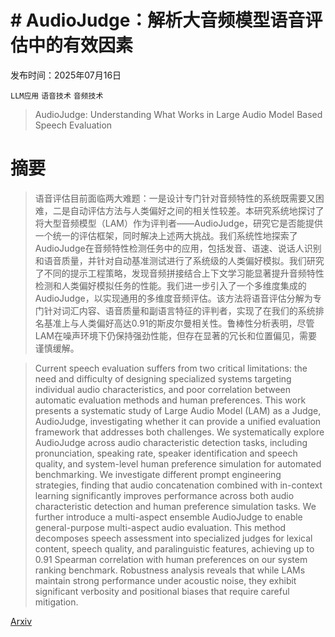 # # AudioJudge：解析大音频模型语音评估中的有效因素

发布时间：2025年07月16日

`LLM应用` `语音技术` `音频技术`

> AudioJudge: Understanding What Works in Large Audio Model Based Speech Evaluation

# 摘要

> 语音评估目前面临两大难题：一是设计专门针对音频特性的系统既需要又困难，二是自动评估方法与人类偏好之间的相关性较差。本研究系统地探讨了将大型音频模型（LAM）作为评判者——AudioJudge，研究它是否能提供一个统一的评估框架，同时解决上述两大挑战。我们系统性地探索了AudioJudge在音频特性检测任务中的应用，包括发音、语速、说话人识别和语音质量，并针对自动基准测试进行了系统级的人类偏好模拟。我们研究了不同的提示工程策略，发现音频拼接结合上下文学习能显著提升音频特性检测和人类偏好模拟任务的性能。我们进一步引入了一个多维度集成的AudioJudge，以实现通用的多维度音频评估。该方法将语音评估分解为专门针对词汇内容、语音质量和副语言特征的评判者，实现了在我们的系统排名基准上与人类偏好高达0.91的斯皮尔曼相关性。鲁棒性分析表明，尽管LAM在噪声环境下仍保持强劲性能，但存在显著的冗长和位置偏见，需要谨慎缓解。


> Current speech evaluation suffers from two critical limitations: the need and difficulty of designing specialized systems targeting individual audio characteristics, and poor correlation between automatic evaluation methods and human preferences. This work presents a systematic study of Large Audio Model (LAM) as a Judge, AudioJudge, investigating whether it can provide a unified evaluation framework that addresses both challenges. We systematically explore AudioJudge across audio characteristic detection tasks, including pronunciation, speaking rate, speaker identification and speech quality, and system-level human preference simulation for automated benchmarking. We investigate different prompt engineering strategies, finding that audio concatenation combined with in-context learning significantly improves performance across both audio characteristic detection and human preference simulation tasks. We further introduce a multi-aspect ensemble AudioJudge to enable general-purpose multi-aspect audio evaluation. This method decomposes speech assessment into specialized judges for lexical content, speech quality, and paralinguistic features, achieving up to 0.91 Spearman correlation with human preferences on our system ranking benchmark. Robustness analysis reveals that while LAMs maintain strong performance under acoustic noise, they exhibit significant verbosity and positional biases that require careful mitigation.

[Arxiv](https://arxiv.org/abs/2507.12705)